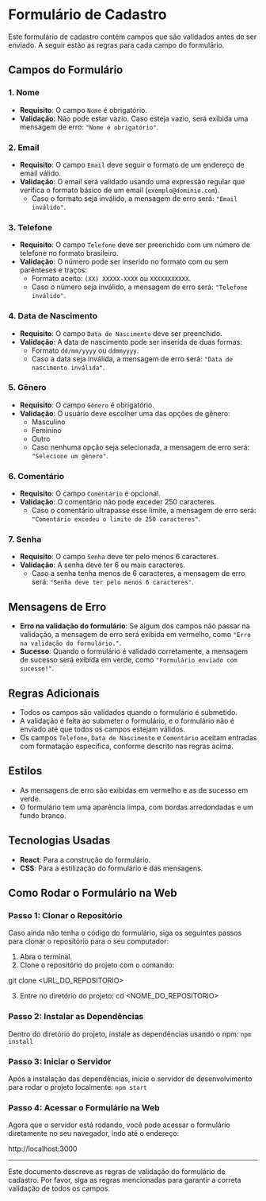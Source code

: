 # Formulário de Cadastro

Este formulário de cadastro contém campos que são validados antes de ser enviado. A seguir estão as regras para cada campo do formulário.

## Campos do Formulário

### 1. **Nome**
- **Requisito**: O campo `Nome` é obrigatório.
- **Validação**: Não pode estar vazio. Caso esteja vazio, será exibida uma mensagem de erro: `"Nome é obrigatório"`.

### 2. **Email**
- **Requisito**: O campo `Email` deve seguir o formato de um endereço de email válido.
- **Validação**: O email será validado usando uma expressão regular que verifica o formato básico de um email (`exemplo@dominio.com`).
  - Caso o formato seja inválido, a mensagem de erro será: `"Email inválido"`.

### 3. **Telefone**
- **Requisito**: O campo `Telefone` deve ser preenchido com um número de telefone no formato brasileiro.
- **Validação**: O número pode ser inserido no formato com ou sem parênteses e traços:
  - Formato aceito: `(XX) XXXXX-XXXX` ou `XXXXXXXXXXX`.
  - Caso o número seja inválido, a mensagem de erro será: `"Telefone inválido"`.
  
### 4. **Data de Nascimento**
- **Requisito**: O campo `Data de Nascimento` deve ser preenchido.
- **Validação**: A data de nascimento pode ser inserida de duas formas:
  - Formato `dd/mm/yyyy` ou `ddmmyyyy`.
  - Caso a data seja inválida, a mensagem de erro será: `"Data de nascimento inválida"`.

### 5. **Gênero**
- **Requisito**: O campo `Gênero` é obrigatório.
- **Validação**: O usuário deve escolher uma das opções de gênero:
  - Masculino
  - Feminino
  - Outro
  - Caso nenhuma opção seja selecionada, a mensagem de erro será: `"Selecione um gênero"`.

### 6. **Comentário**
- **Requisito**: O campo `Comentário` é opcional.
- **Validação**: O comentário não pode exceder 250 caracteres.
  - Caso o comentário ultrapasse esse limite, a mensagem de erro será: `"Comentário excedeu o limite de 250 caracteres"`.

### 7. **Senha**
- **Requisito**: O campo `Senha` deve ter pelo menos 6 caracteres.
- **Validação**: A senha deve ter 6 ou mais caracteres.
  - Caso a senha tenha menos de 6 caracteres, a mensagem de erro será: `"Senha deve ter pelo menos 6 caracteres"`.

## Mensagens de Erro
- **Erro na validação do formulário**: Se algum dos campos não passar na validação, a mensagem de erro será exibida em vermelho, como `"Erro na validação do formulário."`.
- **Sucesso**: Quando o formulário é validado corretamente, a mensagem de sucesso será exibida em verde, como `"Formulário enviado com sucesso!"`.

## Regras Adicionais
- Todos os campos são validados quando o formulário é submetido.
- A validação é feita ao submeter o formulário, e o formulário não é enviado até que todos os campos estejam válidos.
- Os campos `Telefone`, `Data de Nascimento` e `Comentário` aceitam entradas com formatação específica, conforme descrito nas regras acima.

## Estilos
- As mensagens de erro são exibidas em vermelho e as de sucesso em verde.
- O formulário tem uma aparência limpa, com bordas arredondadas e um fundo branco.

## Tecnologias Usadas
- **React**: Para a construção do formulário.
- **CSS**: Para a estilização do formulário e das mensagens.

## Como Rodar o Formulário na Web

### Passo 1: Clonar o Repositório
Caso ainda não tenha o código do formulário, siga os seguintes passos para clonar o repositório para o seu computador:

1. Abra o terminal.
2. Clone o repositório do projeto com o comando:


git clone <URL_DO_REPOSITORIO>

3. Entre no diretório do projeto:
cd <NOME_DO_REPOSITORIO>

### Passo 2: Instalar as Dependências
Dentro do diretório do projeto, instale as dependências usando o npm:
`npm install`

### Passo 3: Iniciar o Servidor
Após a instalação das dependências, inicie o servidor de desenvolvimento para rodar o projeto localmente:
`npm start`

### Passo 4: Acessar o Formulário na Web
Agora que o servidor está rodando, você pode acessar o formulário diretamente no seu navegador, indo até o endereço:

http://localhost:3000

---
Este documento descreve as regras de validação do formulário de cadastro. Por favor, siga as regras mencionadas para garantir a correta validação de todos os campos.
